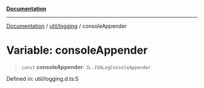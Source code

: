 [**Documentation**](../../../index.md)

***

[Documentation](../../../index.md) / [util/logging](../index.md) / consoleAppender

# Variable: consoleAppender

> `const` **consoleAppender**: `JL.JSNLogConsoleAppender`

Defined in: util/logging.d.ts:5
